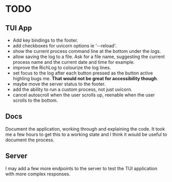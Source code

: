 # TODO

## TUI App

- Add key bindings to the footer.
- add checkboxes for uvicorn options ie '--reload'.
- show the current process command line at the bottom under the logs.
- allow saving the log to a file. Ask for a file name, suggesting the current
  process name and the current date and time for example.
- improve the RichLog to colourize the log lines.
- set focus to the log after each button pressed as the button active highling
  bugs me. **That would not be great for accessibility though**.
- maybe move the server status to the footer.
- add the ability to run a custom process, not just uvicorn.
- cancel autoscroll when the user scrolls up, reenable when the user scrolls to
  the bottom.

## Docs

Document the application, working through and explaining the code. It took me a
few hours to get this to a working state and I think it would be useful to
document the process.

## Server

I may add a few more endpoints to the server to test the TUI application with
more complex responses.
